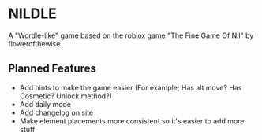 # NILDLE
A "Wordle-like" game based on the roblox game "The Fine Game Of Nil" by flowerofthewise.

## Planned Features
- Add hints to make the game easier (For example; Has alt move? Has Cosmetic? Unlock method?)
- Add daily mode
- Add changelog on site
- Make element placements more consistent so it's easier to add more stuff
